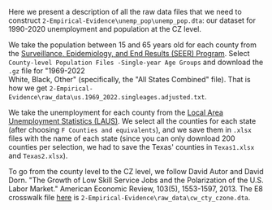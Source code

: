 ﻿Here we present a description of all the raw data files that we need to construct `2-Empirical-Evidence\unemp_pop\unemp_pop.dta`: our dataset for 1990-2020 unemployment and population at the CZ level.

We take the population between 15 and 65 years old for each county from the [Surveillance, Epidemiology, and End Results (SEER) Program](https://seer.cancer.gov/popdata/download.html#single).  Select `County-level Population Files -Single-year Age Groups` and download the `.gz` file for "1969-2022  
White, Black, Other" (specifically, the "All States Combined" file). That is how we get `2-Empirical-Evidence\raw_data\us.1969_2022.singleages.adjusted.txt`. 

We take the unemployment for each county
from the [Local Area Unemployment Statistics (LAUS)](https://data.bls.gov/PDQWeb/la). We select all the counties for each state (after choosing `F Counties and equivalents`), and we save them in `.xlsx` files with the name of each state (since you can only download 200 counties per selection, we had to save the Texas' counties in `Texas1.xlsx` and `Texas2.xlsx`).

To go from the county level to the CZ level, we follow David Autor and David Dorn. "The Growth of Low Skill Service Jobs and the Polarization of the U.S. Labor Market." American Economic Review, 103(5), 1553-1597, 2013. The E8 crosswalk file [here](https://www.ddorn.net/data.htm#Local%20Labor%20Market%20Geography) is `2-Empirical-Evidence\raw_data\cw_cty_czone.dta`.
